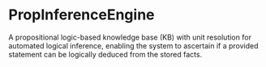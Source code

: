 # PropInferenceEngine
A propositional logic-based knowledge base (KB) with unit resolution for automated logical inference, enabling the system to ascertain if a provided statement can be logically deduced from the stored facts.
